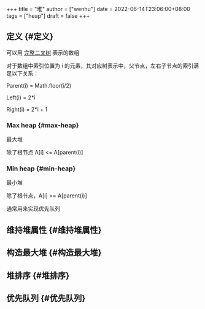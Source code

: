+++
title = "堆"
author = ["wenhu"]
date = 2022-06-14T23:06:00+08:00
tags = ["heap"]
draft = false
+++

## 定义 {#定义}

可以用 [完整二叉树](./tree/#complete) 表示的数组

对于数组中索引位置为 i 的元素，其对应树表示中，父节点，左右子节点的索引满足以下关系：

Parent(i) = Math.floor(i/2)

Left(i) = 2\*i

Right(i) = 2\*i + 1


### Max heap {#max-heap}

最大堆

除了根节点 A[i] &lt;= A[parent(i)]


### Min heap {#min-heap}

最小堆

除了根节点，A[i] &gt;= A[parent(i)]

通常用来实现优先队列


## 维持堆属性 {#维持堆属性}


## 构造最大堆 {#构造最大堆}


## 堆排序 {#堆排序}


## 优先队列 {#优先队列}
